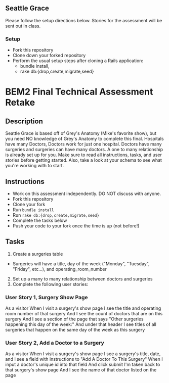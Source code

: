 ## Seattle Grace
Please follow the setup directions below. Stories for the assessment will be sent out in class.

### Setup
- Fork this repository
- Clone down your forked repository
- Perform the usual setup steps after cloning a Rails application:
    - bundle install,
    - rake db:{drop,create,migrate,seed}

# BEM2 Final Technical Assessment Retake
## Description
Seattle Grace is based off of Grey's Anatomy (Mike's favorite show), but you need NO knowledge of Grey's Anatomy to complete this final.
Hospitals have many Doctors, Doctors work for just one hospital. Doctors have many surgeries and surgeries can have many doctors. A one to many relationship is already set up for you. Make sure to read all instructions, tasks, and user stories before getting started. Also, take a look at your schema to see what you're working with to start.

## Instructions
* Work on this assessment independently. DO NOT discuss with anyone.
* Fork this repository
* Clone your fork
* Run `bundle install`
* Run `rake db:{drop,create,migrate,seed}`
* Complete the tasks below
* Push your code to your fork once the time is up (not before!)

## Tasks
1. Create a surgeries table
  - Surgeries will have a title, day of the week ("Monday", "Tuesday", "Friday", etc...), and operating_room_number
2. Set up a many to many relationship between doctors and surgeries
3. Complete the following user stories:

### User Story 1, Surgery Show Page
As a visitor 
When I visit a surgery's show page
I see the title and operating room number of that surgery
And I see the count of doctors that are on this surgery
And I see a section of the page that says "Other surgeries happening this day of the week:"
And under that header I see titles of all surgeries that happen on the same day of the week as this surgery 

### User Story 2, Add a Doctor to a Surgery
As a visitor
When I visit a surgery's show page
I see a surgery's title, date, and 
I see a field with instructions to "Add A Doctor To This Surgery" 
When I input a doctor's unique id into that field
And click submit
I'm taken back to that surgery's show page
And I see the name of that doctor listed on the page
